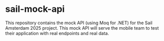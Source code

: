 # sail-mock-api
This repository contains the mock API (using Moq for .NET) for the Sail Amsterdam 2025 project. This mock API will serve the mobile team to test their application with real endpoints and real data.
